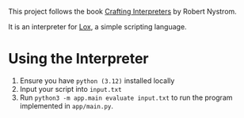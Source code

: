 This project follows the book [Crafting Interpreters](https://craftinginterpreters.com/) by Robert Nystrom.

It is an interpreter for [Lox](https://craftinginterpreters.com/the-lox-language.html), a simple
scripting language.

# Using the Interpreter

1. Ensure you have `python (3.12)` installed locally
2. Input your script into `input.txt`
3. Run `python3 -m app.main evaluate input.txt` to run the program implemented in `app/main.py`.